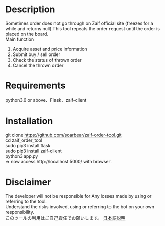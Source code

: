 # Description
Sometimes order does not go through on Zaif official site (freezes for a while and returns null).This tool repeats the order request until the order is placed on the board. <br>
Main function <br>
1) Acquire asset and price information <br>
2) Submit buy / sell order <br>
3) Check the status of thrown order <br>
4) Cancel the thrown order
# Requirements
python3.6 or above、Flask、zaif-client
# Installation
git clone https://github.com/soarbear/zaif-order-tool.git<br>
cd zaif_order_tool<br>
sudo pip3 install flask<br>
sudo pip3 install zaif-client<br>
python3 app.py<br>
=> now access http://localhost:5000/ with browser.
# Disclaimer
The developer will not be responsible for Any losses made by using or referring to the tool.<br>
Understand the risks involved, using or referring to the bot on your own responsibility.<br>
このツールの利用はご自己責任でお願いします。
<a href="http://memo.soarcloud.com/zaif-web-%E3%82%AA%E3%83%BC%E3%83%80%E3%83%BC%E3%83%84%E3%83%BC%E3%83%AB/">日本語説明</a>
